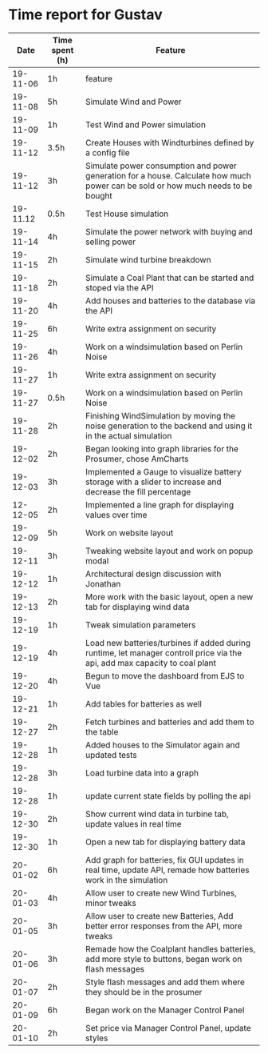 # Time report for Gustav


Date | Time spent (h) | Feature
--- | --- | ---
19-11-06 | 1h | feature
19-11-08 | 5h | Simulate Wind and Power 
19-11-09 | 1h | Test Wind and Power simulation
19-11-12 | 3.5h | Create Houses with Windturbines defined by a config file
19-11-12 | 3h | Simulate power consumption and power generation for a house. Calculate how much power can be sold or how much needs to be bought
19-11.12 | 0.5h | Test House simulation
19-11-14 | 4h | Simulate the power network with buying and selling power
19-11-15 | 2h | Simulate wind turbine breakdown
19-11-18 | 2h | Simulate a Coal Plant that can be started and stoped via the API
19-11-20 | 4h | Add houses and batteries to the database via the API
19-11-25 | 6h | Write extra assignment on security
19-11-26 | 4h | Work on a windsimulation based on Perlin Noise
19-11-27 | 1h | Write extra assignment on security
19-11-27 | 0.5h | Work on a windsimulation based on Perlin Noise
19-11-28 | 2h | Finishing WindSimulation by moving the noise generation to the backend and using it in the actual simulation
19-12-02 | 2h | Began looking into graph libraries for the Prosumer, chose AmCharts
19-12-03 | 3h | Implemented a Gauge to visualize battery storage with a slider to increase and decrease the fill percentage
12-12-05 | 2h | Implemented a line graph for displaying values over time 
19-12-09 | 5h | Work on website layout 
19-12-11 | 3h | Tweaking website layout and work on popup modal
19-12-12 | 1h | Architectural design discussion with Jonathan
19-12-13 | 2h | More work with the basic layout, open a new tab for displaying wind data 
19-12-19 | 1h | Tweak simulation parameters
19-12-19 | 4h | Load new batteries/turbines if added during runtime, let manager controll price via the api, add max capacity to coal plant
19-12-20 | 4h | Begun to move the dashboard from EJS to Vue
19-12-21 | 1h | Add tables for batteries as well
19-12-27 | 2h | Fetch turbines and batteries and add them to the table
19-12-28 | 1h | Added houses to the Simulator again and updated tests
19-12-28 | 3h | Load turbine data into a graph
19-12-28 | 1h | update current state fields by polling the api
19-12-30 | 2h | Show current wind data in turbine tab, update values in real time
19-12-30 | 1h | Open a new tab for displaying battery data
20-01-02 | 6h | Add graph for batteries, fix GUI updates in real time, update API, remade how batteries work in the simulation
20-01-03 | 4h | Allow user to create new Wind Turbines, minor tweaks
20-01-05 | 3h | Allow user to create new Batteries, Add better error responses from the API, more tweaks
20-01-06 | 3h | Remade how the Coalplant handles batteries, add more style to buttons, began work on flash messages
20-01-07 | 2h | Style flash messages and add them where they should be in the prosumer
20-01-09 | 6h | Began work on the Manager Control Panel
20-01-10 | 2h | Set price via Manager Control Panel, update styles